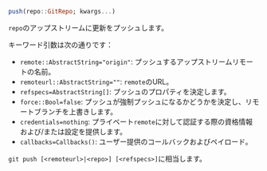 ```julia
push(repo::GitRepo; kwargs...)
```

`repo`のアップストリームに更新をプッシュします。

キーワード引数は次の通りです：

  * `remote::AbstractString="origin"`: プッシュするアップストリームリモートの名前。
  * `remoteurl::AbstractString=""`: `remote`のURL。
  * `refspecs=AbstractString[]`: プッシュのプロパティを決定します。
  * `force::Bool=false`: プッシュが強制プッシュになるかどうかを決定し、リモートブランチを上書きします。
  * `credentials=nothing`: プライベート`remote`に対して認証する際の資格情報および/または設定を提供します。
  * `callbacks=Callbacks()`: ユーザー提供のコールバックおよびペイロード。

`git push [<remoteurl>|<repo>] [<refspecs>]`に相当します。
